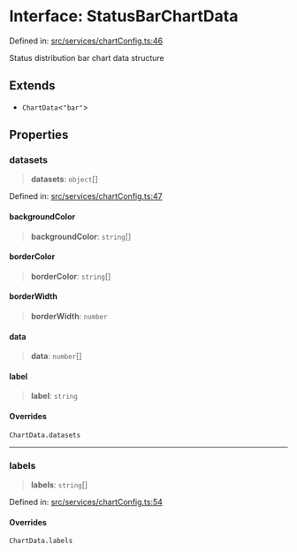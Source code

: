 # Interface: StatusBarChartData

Defined in: [src/services/chartConfig.ts:46](https://github.com/Nick2bad4u/Uptime-Watcher/blob/3cce0c3b352c8390536ca3c7399ece50a05faf18/src/services/chartConfig.ts#L46)

Status distribution bar chart data structure

## Extends

- `ChartData`\<`"bar"`\>

## Properties

### datasets

> **datasets**: `object`[]

Defined in: [src/services/chartConfig.ts:47](https://github.com/Nick2bad4u/Uptime-Watcher/blob/3cce0c3b352c8390536ca3c7399ece50a05faf18/src/services/chartConfig.ts#L47)

#### backgroundColor

> **backgroundColor**: `string`[]

#### borderColor

> **borderColor**: `string`[]

#### borderWidth

> **borderWidth**: `number`

#### data

> **data**: `number`[]

#### label

> **label**: `string`

#### Overrides

`ChartData.datasets`

***

### labels

> **labels**: `string`[]

Defined in: [src/services/chartConfig.ts:54](https://github.com/Nick2bad4u/Uptime-Watcher/blob/3cce0c3b352c8390536ca3c7399ece50a05faf18/src/services/chartConfig.ts#L54)

#### Overrides

`ChartData.labels`
